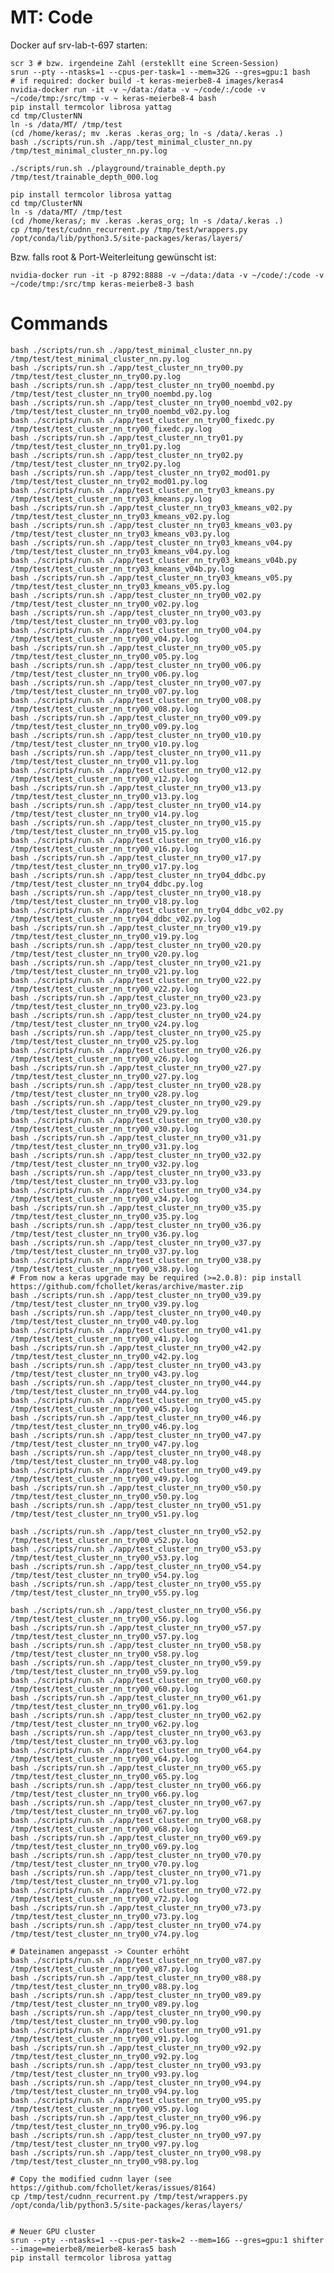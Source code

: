 # MT: Code

Docker auf srv-lab-t-697 starten:
    
    scr 3 # bzw. irgendeine Zahl (erstekllt eine Screen-Session)
    srun --pty --ntasks=1 --cpus-per-task=1 --mem=32G --gres=gpu:1 bash
    # if required: docker build -t keras-meierbe8-4 images/keras4
    nvidia-docker run -it -v ~/data:/data -v ~/code/:/code -v ~/code/tmp:/src/tmp -v ~ keras-meierbe8-4 bash
    pip install termcolor librosa yattag
    cd tmp/ClusterNN
    ln -s /data/MT/ /tmp/test
    (cd /home/keras/; mv .keras .keras_org; ln -s /data/.keras .)
    bash ./scripts/run.sh ./app/test_minimal_cluster_nn.py /tmp/test_minimal_cluster_nn.py.log

    ./scripts/run.sh ./playground/trainable_depth.py /tmp/test/trainable_depth_000.log

    pip install termcolor librosa yattag
    cd tmp/ClusterNN
    ln -s /data/MT/ /tmp/test
    (cd /home/keras/; mv .keras .keras_org; ln -s /data/.keras .)
	cp /tmp/test/cudnn_recurrent.py /tmp/test/wrappers.py /opt/conda/lib/python3.5/site-packages/keras/layers/


Bzw. falls root & Port-Weiterleitung gewünscht ist:

    nvidia-docker run -it -p 8792:8888 -v ~/data:/data -v ~/code/:/code -v ~/code/tmp:/src/tmp keras-meierbe8-3 bash
    
# Commands
	
	bash ./scripts/run.sh ./app/test_minimal_cluster_nn.py /tmp/test/test_minimal_cluster_nn.py.log
	bash ./scripts/run.sh ./app/test_cluster_nn_try00.py /tmp/test/test_cluster_nn_try00.py.log
	bash ./scripts/run.sh ./app/test_cluster_nn_try00_noembd.py /tmp/test/test_cluster_nn_try00_noembd.py.log
	bash ./scripts/run.sh ./app/test_cluster_nn_try00_noembd_v02.py /tmp/test/test_cluster_nn_try00_noembd_v02.py.log
	bash ./scripts/run.sh ./app/test_cluster_nn_try00_fixedc.py /tmp/test/test_cluster_nn_try00_fixedc.py.log
	bash ./scripts/run.sh ./app/test_cluster_nn_try01.py /tmp/test/test_cluster_nn_try01.py.log
	bash ./scripts/run.sh ./app/test_cluster_nn_try02.py /tmp/test/test_cluster_nn_try02.py.log
	bash ./scripts/run.sh ./app/test_cluster_nn_try02_mod01.py /tmp/test/test_cluster_nn_try02_mod01.py.log
	bash ./scripts/run.sh ./app/test_cluster_nn_try03_kmeans.py /tmp/test/test_cluster_nn_try03_kmeans.py.log
	bash ./scripts/run.sh ./app/test_cluster_nn_try03_kmeans_v02.py /tmp/test/test_cluster_nn_try03_kmeans_v02.py.log
	bash ./scripts/run.sh ./app/test_cluster_nn_try03_kmeans_v03.py /tmp/test/test_cluster_nn_try03_kmeans_v03.py.log
	bash ./scripts/run.sh ./app/test_cluster_nn_try03_kmeans_v04.py /tmp/test/test_cluster_nn_try03_kmeans_v04.py.log
	bash ./scripts/run.sh ./app/test_cluster_nn_try03_kmeans_v04b.py /tmp/test/test_cluster_nn_try03_kmeans_v04b.py.log
	bash ./scripts/run.sh ./app/test_cluster_nn_try03_kmeans_v05.py /tmp/test/test_cluster_nn_try03_kmeans_v05.py.log
	bash ./scripts/run.sh ./app/test_cluster_nn_try00_v02.py /tmp/test/test_cluster_nn_try00_v02.py.log
	bash ./scripts/run.sh ./app/test_cluster_nn_try00_v03.py /tmp/test/test_cluster_nn_try00_v03.py.log
	bash ./scripts/run.sh ./app/test_cluster_nn_try00_v04.py /tmp/test/test_cluster_nn_try00_v04.py.log
	bash ./scripts/run.sh ./app/test_cluster_nn_try00_v05.py /tmp/test/test_cluster_nn_try00_v05.py.log
	bash ./scripts/run.sh ./app/test_cluster_nn_try00_v06.py /tmp/test/test_cluster_nn_try00_v06.py.log
	bash ./scripts/run.sh ./app/test_cluster_nn_try00_v07.py /tmp/test/test_cluster_nn_try00_v07.py.log
	bash ./scripts/run.sh ./app/test_cluster_nn_try00_v08.py /tmp/test/test_cluster_nn_try00_v08.py.log
	bash ./scripts/run.sh ./app/test_cluster_nn_try00_v09.py /tmp/test/test_cluster_nn_try00_v09.py.log
	bash ./scripts/run.sh ./app/test_cluster_nn_try00_v10.py /tmp/test/test_cluster_nn_try00_v10.py.log
	bash ./scripts/run.sh ./app/test_cluster_nn_try00_v11.py /tmp/test/test_cluster_nn_try00_v11.py.log
	bash ./scripts/run.sh ./app/test_cluster_nn_try00_v12.py /tmp/test/test_cluster_nn_try00_v12.py.log
	bash ./scripts/run.sh ./app/test_cluster_nn_try00_v13.py /tmp/test/test_cluster_nn_try00_v13.py.log
	bash ./scripts/run.sh ./app/test_cluster_nn_try00_v14.py /tmp/test/test_cluster_nn_try00_v14.py.log
	bash ./scripts/run.sh ./app/test_cluster_nn_try00_v15.py /tmp/test/test_cluster_nn_try00_v15.py.log
	bash ./scripts/run.sh ./app/test_cluster_nn_try00_v16.py /tmp/test/test_cluster_nn_try00_v16.py.log
	bash ./scripts/run.sh ./app/test_cluster_nn_try00_v17.py /tmp/test/test_cluster_nn_try00_v17.py.log
	bash ./scripts/run.sh ./app/test_cluster_nn_try04_ddbc.py /tmp/test/test_cluster_nn_try04_ddbc.py.log
	bash ./scripts/run.sh ./app/test_cluster_nn_try00_v18.py /tmp/test/test_cluster_nn_try00_v18.py.log
	bash ./scripts/run.sh ./app/test_cluster_nn_try04_ddbc_v02.py /tmp/test/test_cluster_nn_try04_ddbc_v02.py.log
	bash ./scripts/run.sh ./app/test_cluster_nn_try00_v19.py /tmp/test/test_cluster_nn_try00_v19.py.log
	bash ./scripts/run.sh ./app/test_cluster_nn_try00_v20.py /tmp/test/test_cluster_nn_try00_v20.py.log
	bash ./scripts/run.sh ./app/test_cluster_nn_try00_v21.py /tmp/test/test_cluster_nn_try00_v21.py.log
	bash ./scripts/run.sh ./app/test_cluster_nn_try00_v22.py /tmp/test/test_cluster_nn_try00_v22.py.log
	bash ./scripts/run.sh ./app/test_cluster_nn_try00_v23.py /tmp/test/test_cluster_nn_try00_v23.py.log
	bash ./scripts/run.sh ./app/test_cluster_nn_try00_v24.py /tmp/test/test_cluster_nn_try00_v24.py.log
	bash ./scripts/run.sh ./app/test_cluster_nn_try00_v25.py /tmp/test/test_cluster_nn_try00_v25.py.log
	bash ./scripts/run.sh ./app/test_cluster_nn_try00_v26.py /tmp/test/test_cluster_nn_try00_v26.py.log
	bash ./scripts/run.sh ./app/test_cluster_nn_try00_v27.py /tmp/test/test_cluster_nn_try00_v27.py.log
	bash ./scripts/run.sh ./app/test_cluster_nn_try00_v28.py /tmp/test/test_cluster_nn_try00_v28.py.log
	bash ./scripts/run.sh ./app/test_cluster_nn_try00_v29.py /tmp/test/test_cluster_nn_try00_v29.py.log
	bash ./scripts/run.sh ./app/test_cluster_nn_try00_v30.py /tmp/test/test_cluster_nn_try00_v30.py.log
	bash ./scripts/run.sh ./app/test_cluster_nn_try00_v31.py /tmp/test/test_cluster_nn_try00_v31.py.log
	bash ./scripts/run.sh ./app/test_cluster_nn_try00_v32.py /tmp/test/test_cluster_nn_try00_v32.py.log
	bash ./scripts/run.sh ./app/test_cluster_nn_try00_v33.py /tmp/test/test_cluster_nn_try00_v33.py.log
	bash ./scripts/run.sh ./app/test_cluster_nn_try00_v34.py /tmp/test/test_cluster_nn_try00_v34.py.log
	bash ./scripts/run.sh ./app/test_cluster_nn_try00_v35.py /tmp/test/test_cluster_nn_try00_v35.py.log
	bash ./scripts/run.sh ./app/test_cluster_nn_try00_v36.py /tmp/test/test_cluster_nn_try00_v36.py.log
	bash ./scripts/run.sh ./app/test_cluster_nn_try00_v37.py /tmp/test/test_cluster_nn_try00_v37.py.log
	bash ./scripts/run.sh ./app/test_cluster_nn_try00_v38.py /tmp/test/test_cluster_nn_try00_v38.py.log
	# From now a keras upgrade may be required (>=2.0.8): pip install https://github.com/fchollet/keras/archive/master.zip
	bash ./scripts/run.sh ./app/test_cluster_nn_try00_v39.py /tmp/test/test_cluster_nn_try00_v39.py.log
	bash ./scripts/run.sh ./app/test_cluster_nn_try00_v40.py /tmp/test/test_cluster_nn_try00_v40.py.log
	bash ./scripts/run.sh ./app/test_cluster_nn_try00_v41.py /tmp/test/test_cluster_nn_try00_v41.py.log
	bash ./scripts/run.sh ./app/test_cluster_nn_try00_v42.py /tmp/test/test_cluster_nn_try00_v42.py.log
	bash ./scripts/run.sh ./app/test_cluster_nn_try00_v43.py /tmp/test/test_cluster_nn_try00_v43.py.log
	bash ./scripts/run.sh ./app/test_cluster_nn_try00_v44.py /tmp/test/test_cluster_nn_try00_v44.py.log
	bash ./scripts/run.sh ./app/test_cluster_nn_try00_v45.py /tmp/test/test_cluster_nn_try00_v45.py.log
	bash ./scripts/run.sh ./app/test_cluster_nn_try00_v46.py /tmp/test/test_cluster_nn_try00_v46.py.log
	bash ./scripts/run.sh ./app/test_cluster_nn_try00_v47.py /tmp/test/test_cluster_nn_try00_v47.py.log
	bash ./scripts/run.sh ./app/test_cluster_nn_try00_v48.py /tmp/test/test_cluster_nn_try00_v48.py.log
	bash ./scripts/run.sh ./app/test_cluster_nn_try00_v49.py /tmp/test/test_cluster_nn_try00_v49.py.log
	bash ./scripts/run.sh ./app/test_cluster_nn_try00_v50.py /tmp/test/test_cluster_nn_try00_v50.py.log
	bash ./scripts/run.sh ./app/test_cluster_nn_try00_v51.py /tmp/test/test_cluster_nn_try00_v51.py.log

	bash ./scripts/run.sh ./app/test_cluster_nn_try00_v52.py /tmp/test/test_cluster_nn_try00_v52.py.log
	bash ./scripts/run.sh ./app/test_cluster_nn_try00_v53.py /tmp/test/test_cluster_nn_try00_v53.py.log
	bash ./scripts/run.sh ./app/test_cluster_nn_try00_v54.py /tmp/test/test_cluster_nn_try00_v54.py.log
	bash ./scripts/run.sh ./app/test_cluster_nn_try00_v55.py /tmp/test/test_cluster_nn_try00_v55.py.log

	bash ./scripts/run.sh ./app/test_cluster_nn_try00_v56.py /tmp/test/test_cluster_nn_try00_v56.py.log
	bash ./scripts/run.sh ./app/test_cluster_nn_try00_v57.py /tmp/test/test_cluster_nn_try00_v57.py.log
	bash ./scripts/run.sh ./app/test_cluster_nn_try00_v58.py /tmp/test/test_cluster_nn_try00_v58.py.log
	bash ./scripts/run.sh ./app/test_cluster_nn_try00_v59.py /tmp/test/test_cluster_nn_try00_v59.py.log
	bash ./scripts/run.sh ./app/test_cluster_nn_try00_v60.py /tmp/test/test_cluster_nn_try00_v60.py.log
	bash ./scripts/run.sh ./app/test_cluster_nn_try00_v61.py /tmp/test/test_cluster_nn_try00_v61.py.log
	bash ./scripts/run.sh ./app/test_cluster_nn_try00_v62.py /tmp/test/test_cluster_nn_try00_v62.py.log
	bash ./scripts/run.sh ./app/test_cluster_nn_try00_v63.py /tmp/test/test_cluster_nn_try00_v63.py.log
	bash ./scripts/run.sh ./app/test_cluster_nn_try00_v64.py /tmp/test/test_cluster_nn_try00_v64.py.log
	bash ./scripts/run.sh ./app/test_cluster_nn_try00_v65.py /tmp/test/test_cluster_nn_try00_v65.py.log
	bash ./scripts/run.sh ./app/test_cluster_nn_try00_v66.py /tmp/test/test_cluster_nn_try00_v66.py.log
	bash ./scripts/run.sh ./app/test_cluster_nn_try00_v67.py /tmp/test/test_cluster_nn_try00_v67.py.log
	bash ./scripts/run.sh ./app/test_cluster_nn_try00_v68.py /tmp/test/test_cluster_nn_try00_v68.py.log
	bash ./scripts/run.sh ./app/test_cluster_nn_try00_v69.py /tmp/test/test_cluster_nn_try00_v69.py.log
	bash ./scripts/run.sh ./app/test_cluster_nn_try00_v70.py /tmp/test/test_cluster_nn_try00_v70.py.log
	bash ./scripts/run.sh ./app/test_cluster_nn_try00_v71.py /tmp/test/test_cluster_nn_try00_v71.py.log
	bash ./scripts/run.sh ./app/test_cluster_nn_try00_v72.py /tmp/test/test_cluster_nn_try00_v72.py.log
	bash ./scripts/run.sh ./app/test_cluster_nn_try00_v73.py /tmp/test/test_cluster_nn_try00_v73.py.log
	bash ./scripts/run.sh ./app/test_cluster_nn_try00_v74.py /tmp/test/test_cluster_nn_try00_v74.py.log

	# Dateinamen angepasst -> Counter erhöht
	bash ./scripts/run.sh ./app/test_cluster_nn_try00_v87.py /tmp/test/test_cluster_nn_try00_v87.py.log
	bash ./scripts/run.sh ./app/test_cluster_nn_try00_v88.py /tmp/test/test_cluster_nn_try00_v88.py.log
	bash ./scripts/run.sh ./app/test_cluster_nn_try00_v89.py /tmp/test/test_cluster_nn_try00_v89.py.log
	bash ./scripts/run.sh ./app/test_cluster_nn_try00_v90.py /tmp/test/test_cluster_nn_try00_v90.py.log
	bash ./scripts/run.sh ./app/test_cluster_nn_try00_v91.py /tmp/test/test_cluster_nn_try00_v91.py.log
	bash ./scripts/run.sh ./app/test_cluster_nn_try00_v92.py /tmp/test/test_cluster_nn_try00_v92.py.log
	bash ./scripts/run.sh ./app/test_cluster_nn_try00_v93.py /tmp/test/test_cluster_nn_try00_v93.py.log
	bash ./scripts/run.sh ./app/test_cluster_nn_try00_v94.py /tmp/test/test_cluster_nn_try00_v94.py.log
	bash ./scripts/run.sh ./app/test_cluster_nn_try00_v95.py /tmp/test/test_cluster_nn_try00_v95.py.log
	bash ./scripts/run.sh ./app/test_cluster_nn_try00_v96.py /tmp/test/test_cluster_nn_try00_v96.py.log
	bash ./scripts/run.sh ./app/test_cluster_nn_try00_v97.py /tmp/test/test_cluster_nn_try00_v97.py.log
	bash ./scripts/run.sh ./app/test_cluster_nn_try00_v98.py /tmp/test/test_cluster_nn_try00_v98.py.log

    # Copy the modified cudnn layer (see https://github.com/fchollet/keras/issues/8164)
	cp /tmp/test/cudnn_recurrent.py /tmp/test/wrappers.py /opt/conda/lib/python3.5/site-packages/keras/layers/


    # Neuer GPU cluster
    srun --pty --ntasks=1 --cpus-per-task=2 --mem=16G --gres=gpu:1 shifter --image=meierbe8/meierbe8-keras5 bash
    pip install termcolor librosa yattag

